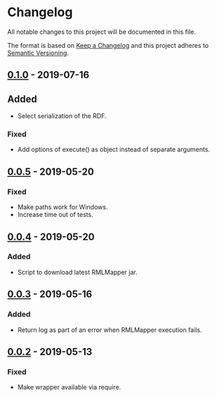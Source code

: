 # Changelog

All notable changes to this project will be documented in this file.

The format is based on [Keep a Changelog](http://keepachangelog.com/en/1.0.0/)
and this project adheres to [Semantic Versioning](http://semver.org/spec/v2.0.0.html).

## [0.1.0] - 2019-07-16

## Added
- Select serialization of the RDF.

### Fixed
- Add options of execute() as object instead of separate arguments.

## [0.0.5] - 2019-05-20

### Fixed
- Make paths work for Windows.
- Increase time out of tests.

## [0.0.4] - 2019-05-20

### Added
- Script to download latest RMLMapper jar.

## [0.0.3] - 2019-05-16

### Added
- Return log as part of an error when RMLMapper execution fails.

## [0.0.2] - 2019-05-13

### Fixed
- Make wrapper available via require.

[0.1.0]: https://github.com/RMLio/rmlmapper-java-wrapper-js/compare/v0.0.5...v0.1.0
[0.0.5]: https://github.com/RMLio/rmlmapper-java-wrapper-js/compare/v0.0.4...v0.0.5
[0.0.4]: https://github.com/RMLio/rmlmapper-java-wrapper-js/compare/v0.0.3...v0.0.4
[0.0.3]: https://github.com/RMLio/rmlmapper-java-wrapper-js/compare/v0.0.2...v0.0.3
[0.0.2]: https://github.com/RMLio/rmlmapper-java-wrapper-js/compare/v0.0.1...v0.0.2

